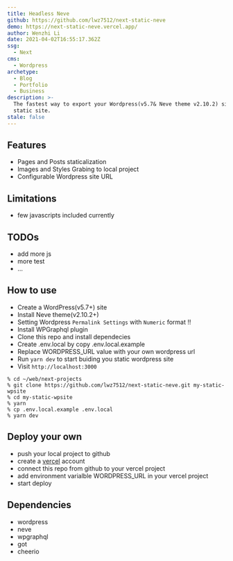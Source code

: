 ```yaml
---
title: Headless Neve
github: https://github.com/lwz7512/next-static-neve
demo: https://next-static-neve.vercel.app/
author: Wenzhi Li
date: 2021-04-02T16:55:17.362Z
ssg:
  - Next
cms:
  - Wordpress
archetype:
  - Blog
  - Portfolio
  - Business
description: >-
  The fastest way to export your Wordpress(v5.7& Neve theme v2.10.2) site as a
  static site.
stale: false
---
```


## Features

- Pages and Posts staticalization
- Images and Styles Grabing to local project
- Configurable Wordpress site URL

## Limitations

- few javascripts included currently

## TODOs

- add more js
- more test
- ...

## How to use

- Create a WordPress(v5.7+) site
- Install Neve theme(v2.10.2+)
- Setting Wordpress `Permalink Settings` with `Numeric` format !!
- Install WPGraphql plugin
- Clone this repo and install dependecies
- Create .env.local by copy .env.local.example
- Replace WORDPRESS_URL value with your own wordpress url
- Run `yarn dev` to start buiding you static wordpress site
- Visit `http://localhost:3000`

```
% cd ~/web/next-projects
% git clone https://github.com/lwz7512/next-static-neve.git my-static-wpsite
% cd my-static-wpsite
% yarn
% cp .env.local.example .env.local
% yarn dev
```

## Deploy your own

- push your local project to github
- create a [vercel](https://vercel.com/) account
- connect this repo from github to your vercel project
- add environment varialble WORDPRESS_URL in your vercel project
- start deploy

## Dependencies

- wordpress
- neve
- wpgraphql
- got
- cheerio
